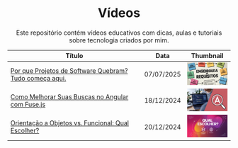 <h1 align="center">Vídeos</h1>

<p align="center">Este repositório contém vídeos educativos com dicas, aulas e tutoriais sobre tecnologia criados por mim.</p>

<table align="center">
  <thead>
    <tr>
      <th>Título</th>
      <th>Data</th>
      <th>Thumbnail</th>
    </tr>
  </thead>
  <tbody>
    <tr>
      <td><a href="./3/">Por que Projetos de Software Quebram? Tudo começa aqui.</a></td>
      <td>07/07/2025</td>
      <td><img src="./3/.github/thumbnail.jpeg" alt="Thumbnail" width="100"></td>
    </tr>
    <tr>
      <td><a href="./2/">Como Melhorar Suas Buscas no Angular com Fuse.js</a></td>
      <td>18/12/2024</td>
      <td><img src="./2/.github/thumbnail.jpeg" alt="Thumbnail" width="100"></td>
    </tr>
    <tr>
      <td><a href="./1/">Orientação a Objetos vs. Funcional: Qual Escolher?</a></td>
      <td>20/12/2024</td>
      <td><img src="./1/.github/thumbnail.jpeg" alt="Thumbnail" width="100"></td>
    </tr>
  </tbody>
</table>
